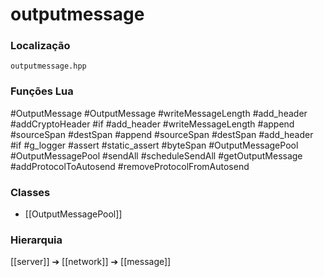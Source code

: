 # outputmessage

### Localização
`outputmessage.hpp`

### Funções Lua
#OutputMessage
#OutputMessage
#writeMessageLength
#add_header
#addCryptoHeader
#if
#add_header
#writeMessageLength
#append
#sourceSpan
#destSpan
#append
#sourceSpan
#destSpan
#add_header
#if
#g_logger
#assert
#static_assert
#byteSpan
#OutputMessagePool
#OutputMessagePool
#sendAll
#scheduleSendAll
#getOutputMessage
#addProtocolToAutosend
#removeProtocolFromAutosend

### Classes
- [[OutputMessagePool]]

### Hierarquia
[[server]] ➔ [[network]] ➔ [[message]]
